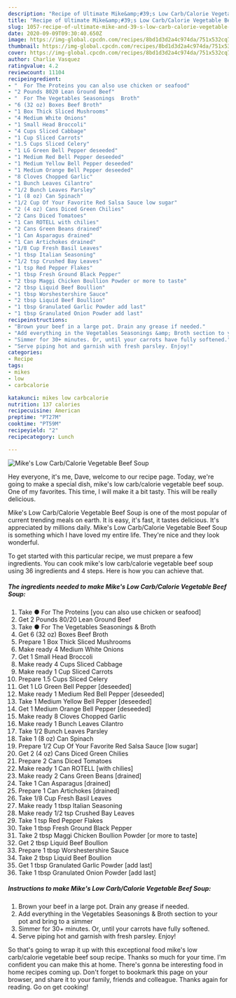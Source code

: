 ```yaml
---
description: "Recipe of Ultimate Mike&amp;#39;s Low Carb/Calorie Vegetable Beef Soup"
title: "Recipe of Ultimate Mike&amp;#39;s Low Carb/Calorie Vegetable Beef Soup"
slug: 1057-recipe-of-ultimate-mike-and-39-s-low-carb-calorie-vegetable-beef-soup
date: 2020-09-09T09:30:40.650Z
image: https://img-global.cpcdn.com/recipes/8bd1d3d2a4c974da/751x532cq70/mikes-low-carbcalorie-vegetable-beef-soup-recipe-main-photo.jpg
thumbnail: https://img-global.cpcdn.com/recipes/8bd1d3d2a4c974da/751x532cq70/mikes-low-carbcalorie-vegetable-beef-soup-recipe-main-photo.jpg
cover: https://img-global.cpcdn.com/recipes/8bd1d3d2a4c974da/751x532cq70/mikes-low-carbcalorie-vegetable-beef-soup-recipe-main-photo.jpg
author: Charlie Vasquez
ratingvalue: 4.2
reviewcount: 11104
recipeingredient:
- "  For The Proteins you can also use chicken or seafood"
- "2 Pounds 8020 Lean Ground Beef"
- "  For The Vegetables Seasonings  Broth"
- "6 (32 oz) Boxes Beef Broth"
- "1 Box Thick Sliced Mushrooms"
- "4 Medium White Onions"
- "1 Small Head Broccoli"
- "4 Cups Sliced Cabbage"
- "1 Cup Sliced Carrots"
- "1.5 Cups Sliced Celery"
- "1 LG Green Bell Pepper deseeded"
- "1 Medium Red Bell Pepper deseeded"
- "1 Medium Yellow Bell Pepper deseeded"
- "1 Medium Orange Bell Pepper deseeded"
- "8 Cloves Chopped Garlic"
- "1 Bunch Leaves Cilantro"
- "1/2 Bunch Leaves Parsley"
- "1 (8 oz) Can Spinach"
- "1/2 Cup Of Your Favorite Red Salsa Sauce low sugar"
- "2 (4 oz) Cans Diced Green Chilies"
- "2 Cans Diced Tomatoes"
- "1 Can ROTELL with chilies"
- "2 Cans Green Beans drained"
- "1 Can Asparagus drained"
- "1 Can Artichokes drained"
- "1/8 Cup Fresh Basil Leaves"
- "1 tbsp Italian Seasoning"
- "1/2 tsp Crushed Bay Leaves"
- "1 tsp Red Pepper Flakes"
- "1 tbsp Fresh Ground Black Pepper"
- "2 tbsp Maggi Chicken Boullion Powder or more to taste"
- "2 tbsp Liquid Beef Boullion"
- "1 tbsp Worshestershire Sauce"
- "2 tbsp Liquid Beef Boullion"
- "1 tbsp Granulated Garlic Powder add last"
- "1 tbsp Granulated Onion Powder add last"
recipeinstructions:
- "Brown your beef in a large pot. Drain any grease if needed."
- "Add everything in the Vegetables Seasonings &amp; Broth section to your pot and bring to a simmer"
- "Simmer for 30+ minutes. Or, until your carrots have fully softened."
- "Serve piping hot and garnish with fresh parsley. Enjoy!"
categories:
- Recipe
tags:
- mikes
- low
- carbcalorie

katakunci: mikes low carbcalorie 
nutrition: 137 calories
recipecuisine: American
preptime: "PT27M"
cooktime: "PT59M"
recipeyield: "2"
recipecategory: Lunch

---
```



![Mike&#39;s Low Carb/Calorie Vegetable Beef Soup](https://img-global.cpcdn.com/recipes/8bd1d3d2a4c974da/751x532cq70/mikes-low-carbcalorie-vegetable-beef-soup-recipe-main-photo.jpg)

Hey everyone, it's me, Dave, welcome to our recipe page. Today, we're going to make a special dish, mike&#39;s low carb/calorie vegetable beef soup. One of my favorites. This time, I will make it a bit tasty. This will be really delicious.



Mike&#39;s Low Carb/Calorie Vegetable Beef Soup is one of the most popular of current trending meals on earth. It is easy, it's fast, it tastes delicious. It's appreciated by millions daily. Mike&#39;s Low Carb/Calorie Vegetable Beef Soup is something which I have loved my entire life. They're nice and they look wonderful.


To get started with this particular recipe, we must prepare a few ingredients. You can cook mike&#39;s low carb/calorie vegetable beef soup using 36 ingredients and 4 steps. Here is how you can achieve that.

<!--inarticleads1-->

##### The ingredients needed to make Mike&#39;s Low Carb/Calorie Vegetable Beef Soup:

1. Take  ● For The Proteins [you can also use chicken or seafood]
1. Get 2 Pounds 80/20 Lean Ground Beef
1. Take  ● For The Vegetables Seasonings &amp; Broth
1. Get 6 (32 oz) Boxes Beef Broth
1. Prepare 1 Box Thick Sliced Mushrooms
1. Make ready 4 Medium White Onions
1. Get 1 Small Head Broccoli
1. Make ready 4 Cups Sliced Cabbage
1. Make ready 1 Cup Sliced Carrots
1. Prepare 1.5 Cups Sliced Celery
1. Get 1 LG Green Bell Pepper [deseeded]
1. Make ready 1 Medium Red Bell Pepper [deseeded]
1. Take 1 Medium Yellow Bell Pepper [deseeded]
1. Get 1 Medium Orange Bell Pepper [deseeded]
1. Make ready 8 Cloves Chopped Garlic
1. Make ready 1 Bunch Leaves Cilantro
1. Take 1/2 Bunch Leaves Parsley
1. Take 1 (8 oz) Can Spinach
1. Prepare 1/2 Cup Of Your Favorite Red Salsa Sauce [low sugar]
1. Get 2 (4 oz) Cans Diced Green Chilies
1. Prepare 2 Cans Diced Tomatoes
1. Make ready 1 Can ROTELL [with chilies]
1. Make ready 2 Cans Green Beans [drained]
1. Take 1 Can Asparagus [drained]
1. Prepare 1 Can Artichokes [drained]
1. Take 1/8 Cup Fresh Basil Leaves
1. Make ready 1 tbsp Italian Seasoning
1. Make ready 1/2 tsp Crushed Bay Leaves
1. Take 1 tsp Red Pepper Flakes
1. Take 1 tbsp Fresh Ground Black Pepper
1. Take 2 tbsp Maggi Chicken Boullion Powder [or more to taste]
1. Get 2 tbsp Liquid Beef Boullion
1. Prepare 1 tbsp Worshestershire Sauce
1. Take 2 tbsp Liquid Beef Boullion
1. Get 1 tbsp Granulated Garlic Powder [add last]
1. Take 1 tbsp Granulated Onion Powder [add last]




<!--inarticleads2-->

##### Instructions to make Mike&#39;s Low Carb/Calorie Vegetable Beef Soup:

1. Brown your beef in a large pot. Drain any grease if needed.
1. Add everything in the Vegetables Seasonings &amp; Broth section to your pot and bring to a simmer
1. Simmer for 30+ minutes. Or, until your carrots have fully softened.
1. Serve piping hot and garnish with fresh parsley. Enjoy!




So that's going to wrap it up with this exceptional food mike&#39;s low carb/calorie vegetable beef soup recipe. Thanks so much for your time. I'm confident you can make this at home. There's gonna be interesting food in home recipes coming up. Don't forget to bookmark this page on your browser, and share it to your family, friends and colleague. Thanks again for reading. Go on get cooking!
